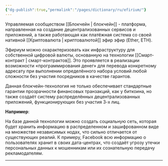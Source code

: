 ```yaml
---
{"dg-publish":true,"permalink":"/pages/dictionary/ru/efirium/"}
---
```



Управляемая сообществом [[Блокчейн \| блокчейн]] - платформа, направленная на создание децентрализованных сервисов и приложений, а также работающая как платёжная система со своей нативной [[Криптовалюта \| криптовалютой]] эфир эфир (Ether, ETH).

Эфириум можно охарактеризовать как инфраструктуру для собственной цифровой валюты, основанную на технологии [[Смарт-контракт \| смарт-контрактов]]. Это проявляется в реализации возможности «программирования денег» для перевода конкретному адресату при выполнении определённого набора условий любой сложности без участия посредников в качестве гарантов.

Данная блокчейн-технология не только обеспечивает стандартные гарантии прозрачности финансовых транзакций, как у биткоина, но также создаёт систему распределённых децентрализованных приложений, функционирующих без участия 3-х лиц.

**Например**:

На базе данной технологии можно создать социальную сеть, которая будет хранить информацию в распределенном и зашифрованном виде на множестве независимых нодах, что сильно отличается от существующих реалий. К примеру, Facebook всю информацию о пользователях хранит в своих дата-центрах, что создаёт угрозу утечки персональных данных к мошенникам или их сознательную передачу рекламодателям.

---

